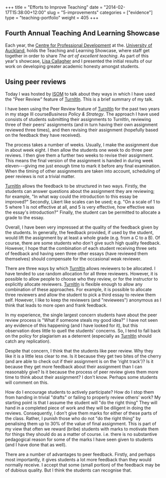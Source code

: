 +++
title = "Efforts to Improve Teaching"
date = "2014-02-17T15:38:00+12:00"
slug = "5-improvements"
categories = ["evidence"]
type = "teaching-portfolio"
weight = 405
+++

## Fourth Annual Teaching And Learning Showcase
Each year, the [Centre for Professional
Development](http://www.auckland.ac.nz/) at the. [University of
Auckland](http://www.auckland.ac.nz/), holds the Teaching and Learning
Showcase, where staff get together in order to share *The art of
excellent teaching*. As part of this year's showcase, [Lisa
Callagher](https://web.archive.org/web/20080226045114/http://staff.business.auckland.ac.nz/lcallagher) and I
presented the initial results of our work on developing greater academic
honesty amongst students.

## Using peer reviews
Today I was hosted by [ISOM](http://www.isom.auckland.ac.nz/) to talk
about they ways in which I have used the "Peer Review" feature
of [TurnItIn](http://www.turnitin.com/). This is a brief summary of my
talk.

I have been using the Peer Review feature
of [TurnItIn](http://www.turnitin.com/) for the past two years in my
stage III course*Business Policy & Strategy*. The approach I have used
consists of students submitting their assignments to TurnItIn, reviewing
three of their peers' assignments (and in turn having their own
assignment reviewed three times), and then revising their assignment
(hopefully based on the feedback they have received).

The process takes a number of weeks. Usually, I make the assignment due
in about week eight. I then allow the students one week to do three peer
reviews. I then give them a further two weeks to revise their
assignment. This means the final version of the assignment is handed in
during week eleven---giving me just enough time to mark it before any
final examination. When the timing of other assignments are taken into
account, scheduling of peer reviews is not a trivial matter.

[TurnItIn](http://www.turnitin.com/) allows the feedback to be
structured in two ways. Firstly, the students can answer questions about
the assignment they are reviewing; for example, "In what way could the
introduction to this essay be improved?" Secondly, Likert like scales
can be used; e.g. "On a scale of 1 to 5 where 1 is not effective at all,
and 5 is very effective, how effective was the essay's introduction?"
Finally, the student can be permitted to allocate a grade to the essay.

Overall, I have been very impressed at the quality of the feedback given
by the students. In generally, the feedback provided, if used by the
student, would lift the assignment by at least a whole grade (e.g. from
a C to a B). Of course, there are some students who don't give such high
quality feedback. However, I hope that the combination of each student
receiving three sets of feedback and having seen three other essays
(have reviewed them themselves) should compensate for the occasional
weak reviewer.

There are three ways by
which [TurnItIn](http://www.turnitin.com/) allows reviewers to be
allocated. I have tended to use random allocation for all three reviewers.
However, it is possible to allow people to choose who they review, or
for the instructor to explicitly allocate
reviewers. [TurnItIn](http://www.turnitin.com/) is flexible enough to
allow any combination of these approaches. For example, it is possible
to allocate three reviewers and allow the student to pick a third essay
to review them self. However, I like to keep the reviewers (and
"reviewees") anonymous as I think that leads to more open and frank
feedback.

In my experience, the single largest concern students have about the
peer review process is "What if someone steals my good idea?" I have not
seen any evidence of this happening (and I have looked for it), but this
observation does little to quell the students' concerns. So, I tend to
fall back on the policy for plagiarism as a deterrent (especially
as [TurnItIn](http://www.turnitin.com/) should catch
any replication).

Despite that concern, I think that the students like peer review. Why
they like it is a little less clear to me. Is it because they get two
bites of the cherry (and are able to check out if their assignment is on
the 'right track')? Is it because they get more feedback about their
assignment than I can reasonably give? Is it because the process of peer
review gives them more time to think about their assignment? I don't
know. Perhaps some students will comment on this.

How do I encourage students to actively participate? How do I stop them
from handing in trivial "drafts" or failing to properly review others'
work? My starting point is that I assume the student will "do the right
thing" They will hand in a completed piece of work and they will be
diligent in doing the reviews. Consequently, I don't give them marks for
either of these parts of the class. Rather, I punish those who do not "do
the right thing" by penalising them up to 30% of the value of final
assignment. This is part of my view that often we reward (bribe)
students with marks to motivate them for things they should do as a
matter of course. i.e. there is no substantive pedagogical reason for
some of the marks I have seen given to students (and I have done that as
well).

There are a number of advantages to peer feedback. Firstly, and perhaps
most importantly, it gives students a lot more feedback than they would
normally receive. I accept that some (small portion) of the feedback may
be of dubious quality. But I think the students can recognise that.
